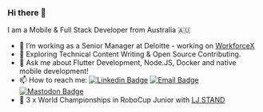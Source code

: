 ### Hi there 👋

I am a Mobile & Full Stack Developer from Australia 🇦🇺

- 🔭 I’m working as a Senior Manager at Deloitte - working on [WorkforceX](https://www2.deloitte.com/au/en/pages/about-deloitte/articles/workforce.html)
- 🌱 Exploring Technical Content Writing & Open Source Contributing.
- 💬 Ask me about Flutter Development, Node.JS, Docker and native mobile development!
- 📫 How to reach me: [![Linkedin Badge](https://img.shields.io/badge/-Lachlan%20Grant-blue?style=flat&logo=Linkedin&logoColor=white)](https://www.linkedin.com/in/lachlangrant19/)  [![Email Badge](https://img.shields.io/badge/-Email-red?style=flat&logo=Mailgun&logoColor=white)](mailto:lachlangrant@rbvea.co)  [![Mastodon Badge](https://img.shields.io/badge/-Mastodon-green?style=flat&logo=Mastodon&logoColor=white)](https://mastodon.social/@lachlangrant)
- 🤖 3 x World Championships in RoboCup Junior with [LJ STAND](https://ljstand.com)

<!-- 
[![LachlanGrants's GitHub stats](https://github-readme-stats.vercel.app/api?username=LachlanGrant&count_private=true&show_icons=true&hide=stars&theme=transparent)](https://github.com/anuraghazra/github-readme-stats)

[![Top Langs](https://github-readme-stats.vercel.app/api/top-langs/?username=LachlanGrant)](https://github.com/anuraghazra/github-readme-stats)

-->

<!--
**LachlanGrant/LachlanGrant** is a ✨ _special_ ✨ repository because its `README.md` (this file) appears on your GitHub profile.

Here are some ideas to get you started:

- 🔭 I’m currently working on ...
- 🌱 I’m currently learning ...
- 👯 I’m looking to collaborate on ...
- 🤔 I’m looking for help with ...
- 💬 Ask me about ...
- 📫 How to reach me: ...
- 😄 Pronouns: ...
- ⚡ Fun fact: ...
-->
